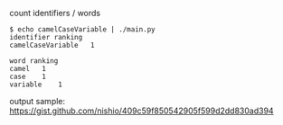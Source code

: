 count identifiers / words

```
$ echo camelCaseVariable | ./main.py
identifier ranking
camelCaseVariable	1

word ranking
camel	1
case	1
variable	1
```

output sample: https://gist.github.com/nishio/409c59f850542905f599d2dd830ad394
